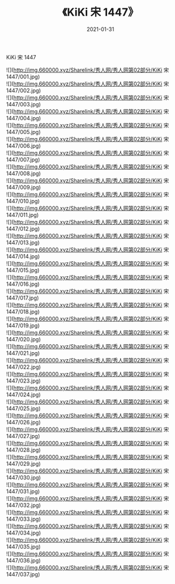 ﻿---
layout: post
title:  《KiKi 宋 1447》
date:   2021-01-31
img: http://img.660000.xyz/Sharelink/秀人网/秀人网第02部分/KiKi 宋 1447/000.jpg
categories: [美女, 清纯, 唯美]
---

KiKi 宋 1447

  ![](http://img.660000.xyz/Sharelink/秀人网/秀人网第02部分/KiKi 宋 1447/001.jpg) <br> ![](http://img.660000.xyz/Sharelink/秀人网/秀人网第02部分/KiKi 宋 1447/002.jpg) <br> ![](http://img.660000.xyz/Sharelink/秀人网/秀人网第02部分/KiKi 宋 1447/003.jpg) <br> ![](http://img.660000.xyz/Sharelink/秀人网/秀人网第02部分/KiKi 宋 1447/004.jpg) <br> ![](http://img.660000.xyz/Sharelink/秀人网/秀人网第02部分/KiKi 宋 1447/005.jpg) <br> ![](http://img.660000.xyz/Sharelink/秀人网/秀人网第02部分/KiKi 宋 1447/006.jpg) <br> ![](http://img.660000.xyz/Sharelink/秀人网/秀人网第02部分/KiKi 宋 1447/007.jpg) <br> ![](http://img.660000.xyz/Sharelink/秀人网/秀人网第02部分/KiKi 宋 1447/008.jpg) <br> ![](http://img.660000.xyz/Sharelink/秀人网/秀人网第02部分/KiKi 宋 1447/009.jpg) <br> ![](http://img.660000.xyz/Sharelink/秀人网/秀人网第02部分/KiKi 宋 1447/010.jpg) <br> ![](http://img.660000.xyz/Sharelink/秀人网/秀人网第02部分/KiKi 宋 1447/011.jpg) <br> ![](http://img.660000.xyz/Sharelink/秀人网/秀人网第02部分/KiKi 宋 1447/012.jpg) <br> ![](http://img.660000.xyz/Sharelink/秀人网/秀人网第02部分/KiKi 宋 1447/013.jpg) <br> ![](http://img.660000.xyz/Sharelink/秀人网/秀人网第02部分/KiKi 宋 1447/014.jpg) <br> ![](http://img.660000.xyz/Sharelink/秀人网/秀人网第02部分/KiKi 宋 1447/015.jpg) <br> ![](http://img.660000.xyz/Sharelink/秀人网/秀人网第02部分/KiKi 宋 1447/016.jpg) <br> ![](http://img.660000.xyz/Sharelink/秀人网/秀人网第02部分/KiKi 宋 1447/017.jpg) <br> ![](http://img.660000.xyz/Sharelink/秀人网/秀人网第02部分/KiKi 宋 1447/018.jpg) <br> ![](http://img.660000.xyz/Sharelink/秀人网/秀人网第02部分/KiKi 宋 1447/019.jpg) <br> ![](http://img.660000.xyz/Sharelink/秀人网/秀人网第02部分/KiKi 宋 1447/020.jpg) <br> ![](http://img.660000.xyz/Sharelink/秀人网/秀人网第02部分/KiKi 宋 1447/021.jpg) <br> ![](http://img.660000.xyz/Sharelink/秀人网/秀人网第02部分/KiKi 宋 1447/022.jpg) <br> ![](http://img.660000.xyz/Sharelink/秀人网/秀人网第02部分/KiKi 宋 1447/023.jpg) <br> ![](http://img.660000.xyz/Sharelink/秀人网/秀人网第02部分/KiKi 宋 1447/024.jpg) <br> ![](http://img.660000.xyz/Sharelink/秀人网/秀人网第02部分/KiKi 宋 1447/025.jpg) <br> ![](http://img.660000.xyz/Sharelink/秀人网/秀人网第02部分/KiKi 宋 1447/026.jpg) <br> ![](http://img.660000.xyz/Sharelink/秀人网/秀人网第02部分/KiKi 宋 1447/027.jpg) <br> ![](http://img.660000.xyz/Sharelink/秀人网/秀人网第02部分/KiKi 宋 1447/028.jpg) <br> ![](http://img.660000.xyz/Sharelink/秀人网/秀人网第02部分/KiKi 宋 1447/029.jpg) <br> ![](http://img.660000.xyz/Sharelink/秀人网/秀人网第02部分/KiKi 宋 1447/030.jpg) <br> ![](http://img.660000.xyz/Sharelink/秀人网/秀人网第02部分/KiKi 宋 1447/031.jpg) <br> ![](http://img.660000.xyz/Sharelink/秀人网/秀人网第02部分/KiKi 宋 1447/032.jpg) <br> ![](http://img.660000.xyz/Sharelink/秀人网/秀人网第02部分/KiKi 宋 1447/033.jpg) <br> ![](http://img.660000.xyz/Sharelink/秀人网/秀人网第02部分/KiKi 宋 1447/034.jpg) <br> ![](http://img.660000.xyz/Sharelink/秀人网/秀人网第02部分/KiKi 宋 1447/035.jpg) <br> ![](http://img.660000.xyz/Sharelink/秀人网/秀人网第02部分/KiKi 宋 1447/036.jpg) <br> ![](http://img.660000.xyz/Sharelink/秀人网/秀人网第02部分/KiKi 宋 1447/037.jpg) <br>